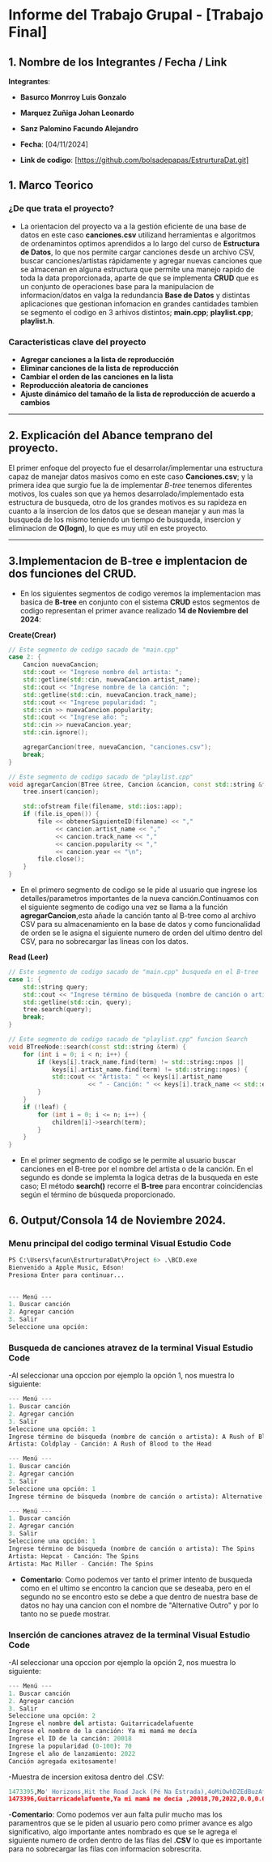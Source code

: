 # Informe del Trabajo Grupal - [Trabajo Final]

## 1. Nombre de los Integrantes / Fecha / Link 

**Integrantes**:
- **Basurco Monrroy Luis Gonzalo**
- **Marquez Zuñiga Johan Leonardo**
- **Sanz Palomino Facundo Alejandro**

- **Fecha**: [04/11/2024]
- **Link de codigo**: [https://github.com/bolsadepapas/EstrurturaDat.git]

## 1. Marco Teorico 

### ¿De que trata el proyecto?
- La orientacion del proyecto va a la gestión eficiente de una base de datos en este caso **canciones.csv** utilizand herramientas e algoritmos de ordenamintos optimos aprendidos a lo largo del curso de **Estructura de Datos**, lo que nos permite cargar canciones desde un archivo CSV, buscar canciones/artistas rápidamente
y agregar nuevas canciones que se almacenan en alguna estructura que permite una manejo rapido de toda la data proporcionada, aparte de que se implementa **CRUD** que es un conjunto de operaciones base para la manipulacion de informacion/datos en valga la redundancia **Base de Datos** y distintas aplicaciones que gestionan infomacion en grandes cantidades
tambien se segmento el codigo en 3 arhivos distintos; **main.cpp**; **playlist.cpp**; **playlist.h**. 

### Caracteristicas clave del proyecto

- **Agregar canciones a la lista de reproducción** 
- **Eliminar canciones de la lista de reproducción**
- **Cambiar el orden de las canciones en la lista** 
- **Reproducción aleatoria de canciones**  
- **Ajuste dinámico del tamaño de la lista de reproducción de acuerdo a cambios**
    
---
## 2. Explicación del Abance temprano del proyecto.  

El primer enfoque del proyecto fue el desarrolar/implementar una estructura capaz de manejar datos masivos como en este caso **Canciones.csv**; y la primera idea que surgio fue la de implementar *B-tree* tenemos diferentes motivos, los cuales son que ya hemos desarrolado/implementado esta estructura de busqueda, otro de los grandes motivos es su rapideza en cuanto a la insercion de los datos que se desean manejar y aun mas la busqueda de los mismo teniendo un tiempo de busqueda, insercion y eliminacion de **O(logn)**, lo que es muy util en este proyecto. 

---
## 3.Implementacion de B-tree e implentacion de dos funciones del CRUD. 

- En los siguientes segmentos de codigo veremos la implementacion mas basica de **B-tree** en conjunto con el sistema **CRUD** estos segmentos de codigo representan el primer avance realizado **14 de Noviembre del 2024**: 

**Create(Crear)**
```cpp
// Este segmento de codigo sacado de "main.cpp"
case 2: {
    Cancion nuevaCancion;
    std::cout << "Ingrese nombre del artista: ";
    std::getline(std::cin, nuevaCancion.artist_name);
    std::cout << "Ingrese nombre de la canción: ";
    std::getline(std::cin, nuevaCancion.track_name);
    std::cout << "Ingrese popularidad: ";
    std::cin >> nuevaCancion.popularity;
    std::cout << "Ingrese año: ";
    std::cin >> nuevaCancion.year;
    std::cin.ignore();

    agregarCancion(tree, nuevaCancion, "canciones.csv");
    break;
}

```
```cpp
// Este segmento de codigo sacado de "playlist.cpp"
void agregarCancion(BTree &tree, Cancion &cancion, const std::string &filename) {
    tree.insert(cancion);

    std::ofstream file(filename, std::ios::app);
    if (file.is_open()) {
        file << obtenerSiguienteID(filename) << "," 
             << cancion.artist_name << "," 
             << cancion.track_name << "," 
             << cancion.popularity << "," 
             << cancion.year << "\n";
        file.close();
    }
}
```
- En el primero segmento de codigo se le pide al usuario que ingrese los detalles/parametros importantes de la nueva canción.Continuamos con el siguiente segmento de codigo una vez se llama a la función **agregarCancion**,esta añade la canción tanto al B-tree como al archivo CSV para su almacenamiento en la base de datos y como funcionalidad de orden se le asigna el siguiente numero de orden del ultimo dentro del CSV, para no sobrecargar las lineas con los datos. 

**Read (Leer)**
```cpp
// Este segmento de codigo sacado de "main.cpp" busqueda en el B-tree 
case 1: {
    std::string query;
    std::cout << "Ingrese término de búsqueda (nombre de canción o artista): ";
    std::getline(std::cin, query);
    tree.search(query);
    break;
}

```
```cpp
// Este segmento de codigo sacado de "playlist.cpp" funcion Search  
void BTreeNode::search(const std::string &term) {
    for (int i = 0; i < n; i++) {
        if (keys[i].track_name.find(term) != std::string::npos || 
            keys[i].artist_name.find(term) != std::string::npos) {
            std::cout << "Artista: " << keys[i].artist_name 
                      << " - Canción: " << keys[i].track_name << std::endl;
        }
    }
    if (!leaf) {
        for (int i = 0; i <= n; i++) {
            children[i]->search(term);
        }
    }
}

```
- En el primer segmento de codigo se le permite al usuario buscar canciones en el B-tree por el nombre del artista o de la canción. En el segundo es donde se implemta la logica detras de la busqueda en este caso; El método **search()** recorre el **B-tree** para encontrar coincidencias según el término de búsqueda proporcionado. 

## 6. Output/Consola **14 de Noviembre 2024**.

### Menu principal del codigo terminal **Visual Estudio Code**

```py
PS C:\Users\facun\EstrurturaDat\Project 6> .\BCD.exe
Bienvenido a Apple Music, Edson!
Presiona Enter para continuar...


--- Menú ---
1. Buscar canción      
2. Agregar canción     
3. Salir
Seleccione una opción: 
```
### Busqueda de canciones atravez de la terminal **Visual Estudio Code**

-Al seleccionar una opccion por ejemplo la opción 1, nos muestra lo siguiente: 

```py
--- Menú ---
1. Buscar canción      
2. Agregar canción     
3. Salir
Seleccione una opción: 1
Ingrese término de búsqueda (nombre de canción o artista): A Rush of Blood to the Head
Artista: Coldplay - Canción: A Rush of Blood to the Head

--- Menú ---
1. Buscar canción      
2. Agregar canción     
3. Salir
Seleccione una opción: 1
Ingrese término de búsqueda (nombre de canción o artista): Alternative Outro

--- Menú ---
1. Buscar canción      
2. Agregar canción     
3. Salir
Seleccione una opción: 1
Ingrese término de búsqueda (nombre de canción o artista): The Spins 
Artista: Hepcat - Canción: The Spins
Artista: Mac Miller - Canción: The Spins
```
- **Comentario**: Como podemos ver tanto el primer intento de busqueda como en el ultimo se encontro la cancion que se deseaba, pero en el segundo no se encontro esto se debe a que dentro de nuestra base de datos no hay una cancion con el nombre de "Alternative Outro" y por lo tanto no se puede mostrar. 

### Inserción de canciones atravez de la terminal **Visual Estudio Code**

-Al seleccionar una opccion por ejemplo la opción 2, nos muestra lo siguiente: 

```py
--- Menú ---
1. Buscar canción      
2. Agregar canción     
3. Salir
Seleccione una opción: 2
Ingrese el nombre del artista: Guitarricadelafuente
Ingrese el nombre de la canción: Ya mi mamá me decía 
Ingrese el ID de la canción: 20018
Ingrese la popularidad (0-100): 70
Ingrese el año de lanzamiento: 2022
Canción agregada exitosamente!
```
-Muestra de incersion exitosa dentro del .CSV: 

```py
1473395,Mo' Horizons,Hit the Road Jack (Pé Na Éstrada),4oMiOwhDZEdBuzAfhzRHbi,3,2011,trip-hop,0.782,0.861,1,-7.292,0,0.125,0.22,8.43e-06,0.0581,0.857,89.987,212227,4
1473396,Guitarricadelafuente,Ya mi mamá me decía ,20018,70,2022,0.0,0.0,0.0
```
-**Comentario**: Como podemos ver aun falta pulir mucho mas los paramentros que se le piden al usuario pero como primer avance es algo significativo, algo importante antes nombrado es que se le agrega el siguiente numero de orden dentro de las filas del **.CSV** lo que es importante para no sobrecargar las filas con informacion sobrescrita. 







